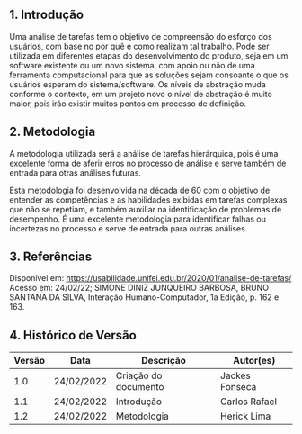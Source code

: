 ## 1. Introdução

Uma análise de tarefas tem o objetivo de compreensão do esforço dos usuários, com base no por quê e como realizam tal trabalho. Pode ser utilizada em diferentes etapas do desenvolvimento do produto, seja em um software existente ou um novo sistema, com apoio ou não de uma ferramenta computacional para que as soluções sejam consoante o que os usuários esperam do sistema/software. Os níveis de abstração muda conforme o contexto, em um projeto novo o nível de abstração é muito maior, pois irão existir muitos pontos em processo de definição.

## 2. Metodologia
A metodologia utilizada será a análise de tarefas hierárquica, pois é uma excelente forma de aferir erros no processo de análise e serve também de entrada para otras análises futuras.

Esta metodologia foi desenvolvida na década de 60 com o objetivo de entender as competências e as habilidades exibidas em tarefas complexas que não se repetiam, e também auxiliar na identificação de problemas de desempenho. É uma excelente metodologia para identificar falhas ou incertezas no processo e serve de entrada para outras análises.


## 3. Referências

Disponível em: <https://usabilidade.unifei.edu.br/2020/01/analise-de-tarefas/> Acesso em: 24/02/22;
SIMONE DINIZ JUNQUEIRO BARBOSA, BRUNO SANTANA DA SILVA, Interação Humano-Computador, 1a Edição, p. 162 e 163.

## 4. Histórico de Versão

| Versão |  Data  |        Descrição        |     Autor(es)     | 
|--------|--------|-------------------------|-------------------|
| 1.0    | 24/02/2022       | Criação do documento    |  Jackes Fonseca   |
| 1.1    | 24/02/2022  |     Introdução          |  Carlos Rafael    |
| 1.2    | 24/02/2022  |     Metodologia         |  Herick Lima      |
